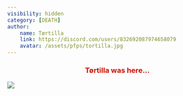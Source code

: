 ```yaml
---
visibility: hidden
category: [DEATH]
author:
    name: Tørtilla
    link: https://discord.com/users/832692087974658079
    avatar: /assets/pfps/tortilla.jpg
---
```


### <p align="center"><span style="color: #CC1100;">Tørtilla was here...</span></p>

![](https://i.pinimg.com/originals/63/a3/04/63a304d458689a3d4aa745550d035560.gif)